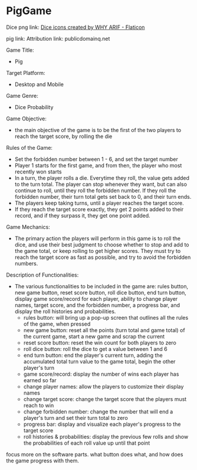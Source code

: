 # PigGame

Dice png link: <a href="https://www.flaticon.com/free-icons/dice" title="dice icons">Dice icons created by WHY ARIF - Flaticon</a>

pig link: Attribution link: publicdomainq.net 


Game Title:
- Pig

Target Platform:
- Desktop and Mobile

Game Genre: 
- Dice Probability

Game Objective: 
- the main objective of the game is to be the first of the two players to reach the target score, by rolling the die

Rules of the Game: 
- Set the forbidden number between 1 - 6, and set the target number
- Player 1 starts for the first game, and from then, the player who most recently won starts
- In a turn, the player rolls a die. Everytime they roll, the value gets added to the turn total. The player can stop whenever they want, but can also continue to roll, until they roll the forbidden number. If they roll the forbidden number, their turn total gets set back to 0, and their turn ends. 
- The players keep taking turns, until a player reaches the target score. 
- If they reach the target score exactly, they get 2 points added to their record, and if they surpass it, they get one point added. 

Game Mechanics: 
- The primary action the players will perform in this game is to roll the dice, and use their best judgment to choose whether to stop and add to the game total, or keep rolling to get higher scores. They must try to reach the target score as fast as possible, and try to avoid the forbidden numbers. 

Description of Functionalities: 
- The various functionalities to be included in the game are: rules button, new game button, reset score button, roll dice button, end turn button, display game score/record for each player, ability to change player names, target score, and the forbidden number, a progress bar, and display the roll histories and probabilities.
    - rules button: will bring up a pop-up screen that outlines all the rules of the game, when pressed
    - new game button: reset all the points (turn total and game total) of the current game, start a new game and scrap the current
    - reset score button: reset the win count for both players to zero
    - roll dice button: roll the dice to get a value between 1 and 6
    - end turn button: end the player's current turn, adding the accumulated total turn value to the game total, begin the other player's turn
    - game score/record: display the number of wins each player has earned so far
    - change player names: allow the players to customize their display names
    - change target score: change the target score that the players must reach to win
    - change forbidden number: change the number that will end a player's turn and set their turn total to zero
    - progress bar: display and visualize each player's progress to the target score
    - roll histories & probabilities: display the previous few rolls and show the probabilities of each roll value up until that point

focus more on the software parts. what button does what, and how does the game progress with them.